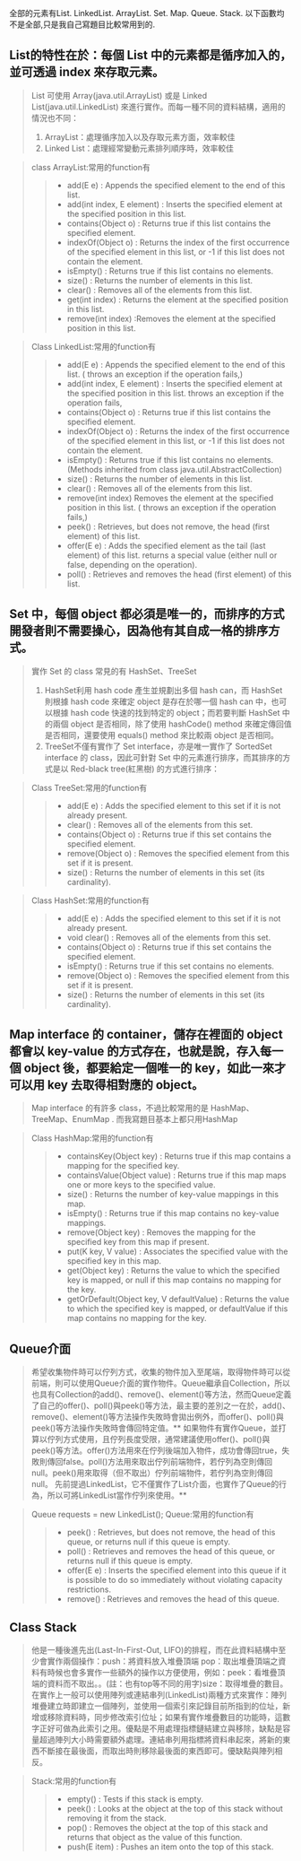 全部的元素有List. LinkedList. ArrayList.  Set. Map. Queue. Stack. 以下函數均不是全部,只是我自己寫題目比較常用到的.

## List的特性在於：每個 List 中的元素都是循序加入的，並可透過 index 來存取元素。
>List 可使用 Array(java.util.ArrayList) 或是 Linked List(java.util.LinkedList) 來進行實作。而每一種不同的資料結構，適用的情況也不同：
>1. ArrayList：處理循序加入以及存取元素方面，效率較佳
>2. Linked List：處理經常變動元素排列順序時，效率較佳

>class ArrayList:常用的function有
>> * add(E e) : Appends the specified element to the end of this list.
>> * add(int index, E element) : Inserts the specified element at the specified position in this list.
>> * contains(Object o) : Returns true if this list contains the specified element.
>> * indexOf(Object o) : Returns the index of the first occurrence of the specified element in this list, or -1 if this list does not contain the element.
>> * isEmpty() : Returns true if this list contains no elements.
>> * size() : Returns the number of elements in this list.
>> * clear() : Removes all of the elements from this list.
>> *	get(int index) : Returns the element at the specified position in this list. 
>> * remove(int index) :Removes the element at the specified position in this list.

>Class LinkedList:常用的function有
>> * add(E e) : Appends the specified element to the end of this list. ( throws an exception if the operation fails,)
>> * add(int index, E element) : Inserts the specified element at the specified position in this list.  throws an exception if the operation fails,
>> * contains(Object o) : Returns true if this list contains the specified element.
>> * indexOf(Object o) : Returns the index of the first occurrence of the specified element in this list, or -1 if this list does not contain the element.
>> * isEmpty() : Returns true if this list contains no elements. (Methods inherited from class java.util.AbstractCollection)
>> * size() : Returns the number of elements in this list.
>> * clear() : Removes all of the elements from this list.
>> * remove(int index) Removes the element at the specified position in this list.  ( throws an exception if the operation fails,)
>> * peek() : Retrieves, but does not remove, the head (first element) of this list.
>> * offer(E e) : Adds the specified element as the tail (last element) of this list. returns a special value (either null or false, depending on the operation).
>> * poll() : Retrieves and removes the head (first element) of this list.


## Set 中，每個 object 都必須是唯一的，而排序的方式開發者則不需要操心，因為他有其自成一格的排序方式。
>實作 Set 的 class 常見的有 HashSet、TreeSet 
>1. HashSet利用 hash code 產生並規劃出多個 hash can，而 HashSet 則根據 hash code 來確定 object 是存在於哪一個 hash can 中，也可以根據 hash code 快速的找到特定的 object；而若要判斷 HashSet 中的兩個 object 是否相同，除了使用 hashCode() method 來確定傳回值是否相同，還要使用 equals() method 來比較兩 object 是否相同。
>2. TreeSet不僅有實作了 Set interface，亦是唯一實作了 SortedSet interface 的 class，因此可針對 Set 中的元素進行排序，而其排序的方式是以 Red-black tree(紅黑樹) 的方式進行排序：

> Class TreeSet:常用的function有
>>*	add(E e) : Adds the specified element to this set if it is not already present.
>>* clear() : Removes all of the elements from this set.
>>* contains(Object o) : Returns true if this set contains the specified element.
>>* remove(Object o) : Removes the specified element from this set if it is present.
>>* size() : Returns the number of elements in this set (its cardinality).

> Class HashSet:常用的function有
>>* add(E e) : Adds the specified element to this set if it is not already present.
>>* void	clear() : Removes all of the elements from this set.
>>*	contains(Object o) : Returns true if this set contains the specified element.
>>* isEmpty() : Returns true if this set contains no elements.
>>* remove(Object o) : Removes the specified element from this set if it is present.
>>*	size() : Returns the number of elements in this set (its cardinality).

## Map interface 的 container，儲存在裡面的 object 都會以 key-value 的方式存在，也就是說，存入每一個 object 後，都要給定一個唯一的 key，如此一來才可以用 key 去取得相對應的 object。
> Map interface 的有許多 class，不過比較常用的是 HashMap、TreeMap、EnumMap . 而我寫題目基本上都只用HashMap

> Class HashMap:常用的function有
>>* containsKey(Object key) : Returns true if this map contains a mapping for the specified key.
>>* containsValue(Object value) : Returns true if this map maps one or more keys to the specified value.
>>* size() : Returns the number of key-value mappings in this map.
>>* isEmpty() : Returns true if this map contains no key-value mappings.
>>* remove(Object key) : Removes the mapping for the specified key from this map if present.
>>*	put(K key, V value) : Associates the specified value with the specified key in this map.
>>* get(Object key) : Returns the value to which the specified key is mapped, or null if this map contains no mapping for the key.
>>* getOrDefault(Object key, V defaultValue) : Returns the value to which the specified key is mapped, or defaultValue if this map contains no mapping for the key.

## Queue介面
>希望收集物件時可以佇列方式，收集的物件加入至尾端，取得物件時可以從前端，則可以使用Queue介面的實作物件。Queue繼承自Collection，所以也具有Collection的add()、remove()、element()等方法，然而Queue定義了自己的offer()、poll()與peek()等方法，最主要的差別之一在於，add()、remove()、element()等方法操作失敗時會拋出例外，而offer()、poll()與peek()等方法操作失敗時會傳回特定值。** 如果物件有實作Queue，並打算以佇列方式使用，且佇列長度受限，通常建議使用offer()、poll()與peek()等方法。offer()方法用來在佇列後端加入物件，成功會傳回true，失敗則傳回false。poll()方法用來取出佇列前端物件，若佇列為空則傳回null。peek()用來取得（但不取出）佇列前端物件，若佇列為空則傳回null。 先前提過LinkedList，它不僅實作了List介面，也實作了Queue的行為，所以可將LinkedList當作佇列來使用。**

> Queue<T> requests = new LinkedList<T>();
> Queue:常用的function有
>>* peek() : Retrieves, but does not remove, the head of this queue, or returns null if this queue is empty.
>>* poll() : Retrieves and removes the head of this queue, or returns null if this queue is empty.
>>* offer(E e) : Inserts the specified element into this queue if it is possible to do so immediately without violating capacity restrictions.
>>*	remove() : Retrieves and removes the head of this queue.

## Class Stack
> 他是一種後進先出(Last-In-First-Out, LIFO)的排程，而在此資料結構中至少會實作兩個操作：push：將資料放入堆疊頂端
pop：取出堆疊頂端之資料有時候也會多實作一些額外的操作以方便使用，例如：peek：看堆疊頂端的資料而不取出。。(註：也有top等不同的用字)size：取得堆疊的數目。在實作上一般可以使用陣列或連結串列(LinkedList)兩種方式來實作：陣列堆疊建立時即建立一個陣列，並使用一個索引來記錄目前所指到的位址，新增或移除資料時，同步修改索引位址；如果有實作堆疊數目的功能時，這數字正好可做為此索引之用。優點是不用處理指標鏈結建立與移除，缺點是容量超過陣列大小時需要額外處理。連結串列用指標將資料串起來，將新的東西不斷接在最後面，而取出時則移除最後面的東西即可。優缺點與陣列相反。

> Stack:常用的function有
>>* empty() : Tests if this stack is empty.
>>* peek() : Looks at the object at the top of this stack without removing it from the stack.
>>* pop() : Removes the object at the top of this stack and returns that object as the value of this function.
>>* push(E item) : Pushes an item onto the top of this stack.
